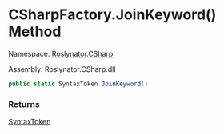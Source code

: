 # CSharpFactory\.JoinKeyword\(\) Method

Namespace: [Roslynator.CSharp](../../README.md)

Assembly: Roslynator\.CSharp\.dll

```csharp
public static SyntaxToken JoinKeyword()
```

### Returns

[SyntaxToken](https://docs.microsoft.com/en-us/dotnet/api/microsoft.codeanalysis.syntaxtoken)



